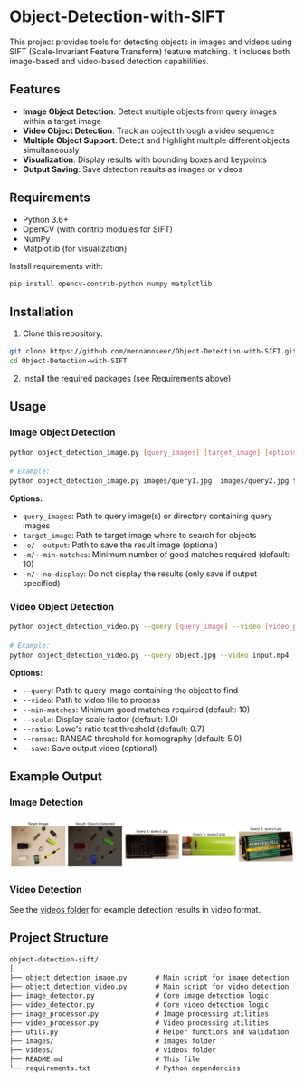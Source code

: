 # Object-Detection-with-SIFT

This project provides tools for detecting objects in images and videos using SIFT (Scale-Invariant Feature Transform) feature matching. It includes both image-based and video-based detection capabilities.

## Features

- **Image Object Detection**: Detect multiple objects from query images within a target image
- **Video Object Detection**: Track an object through a video sequence
- **Multiple Object Support**: Detect and highlight multiple different objects simultaneously
- **Visualization**: Display results with bounding boxes and keypoints
- **Output Saving**: Save detection results as images or videos

## Requirements

- Python 3.6+
- OpenCV (with contrib modules for SIFT)
- NumPy
- Matplotlib (for visualization)

Install requirements with:
```bash
pip install opencv-contrib-python numpy matplotlib
```

## Installation

1. Clone this repository:
```bash
git clone https://github.com/mennanoseer/Object-Detection-with-SIFT.git
cd Object-Detection-with-SIFT
```

2. Install the required packages (see Requirements above)

## Usage

### Image Object Detection

```bash
python object_detection_image.py [query_images] [target_image] [options]

# Example:
python object_detection_image.py images/query1.jpg  images/query2.jpg target.jpg -o output.jpg
```

**Options:**
- `query_images`: Path to query image(s) or directory containing query images
- `target_image`: Path to target image where to search for objects
- `-o/--output`: Path to save the result image (optional)
- `-m/--min-matches`: Minimum number of good matches required (default: 10)
- `-n/--no-display`: Do not display the results (only save if output specified)

### Video Object Detection

```bash
python object_detection_video.py --query [query_image] --video [video_path] [options]

# Example:
python object_detection_video.py --query object.jpg --video input.mp4 --save
```

**Options:**
- `--query`: Path to query image containing the object to find
- `--video`: Path to video file to process
- `--min-matches`: Minimum good matches required (default: 10)
- `--scale`: Display scale factor (default: 1.0)
- `--ratio`: Lowe's ratio test threshold (default: 0.7)
- `--ransac`: RANSAC threshold for homography (default: 5.0)
- `--save`: Save output video (optional)

## Example Output

### Image Detection
![Example Detection Output](images/output.jpg)

### Video Detection
See the [videos folder](videos/) for example detection results in video format.

## Project Structure

```
object-detection-sift/
│
├── object_detection_image.py       # Main script for image detection
├── object_detection_video.py       # Main script for video detection
├── image_detector.py               # Core image detection logic
├── video_detector.py               # Core video detection logic
├── image_processor.py              # Image processing utilities
├── video_processor.py              # Video processing utilities
├── utils.py                        # Helper functions and validation
├── images/                         # images folder
├── videos/                         # videos folder
├── README.md                       # This file
└── requirements.txt                # Python dependencies
```
